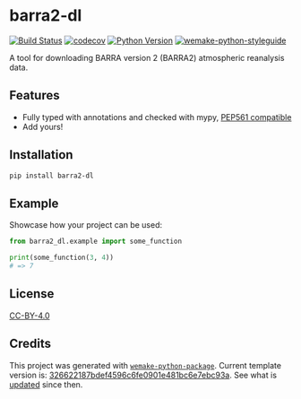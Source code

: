 # barra2-dl

[![Build Status](https://github.com/akarich73/barra2-dl/workflows/test/badge.svg?branch=master&event=push)](https://github.com/akarich73/barra2-dl/actions?query=workflow%3Atest)
[![codecov](https://codecov.io/gh/akarich73/barra2-dl/branch/master/graph/badge.svg)](https://codecov.io/gh/akarich73/barra2-dl)
[![Python Version](https://img.shields.io/pypi/pyversions/barra2-dl.svg)](https://pypi.org/project/barra2-dl/)
[![wemake-python-styleguide](https://img.shields.io/badge/style-wemake-000000.svg)](https://github.com/wemake-services/wemake-python-styleguide)

A tool for downloading BARRA version 2 (BARRA2) atmospheric reanalysis data.

## Features

- Fully typed with annotations and checked with mypy, [PEP561 compatible](https://www.python.org/dev/peps/pep-0561/)
- Add yours!

## Installation

```bash
pip install barra2-dl
```

## Example

Showcase how your project can be used:

```python
from barra2_dl.example import some_function

print(some_function(3, 4))
# => 7
```

## License

[CC-BY-4.0](https://github.com/akarich73/barra2-dl/blob/master/LICENSE)

## Credits

This project was generated with [`wemake-python-package`](https://github.com/wemake-services/wemake-python-package). Current template version is: [326622187bdef4596c6fe0901e481bc6e7ebc93a](https://github.com/wemake-services/wemake-python-package/tree/326622187bdef4596c6fe0901e481bc6e7ebc93a). See what is [updated](https://github.com/wemake-services/wemake-python-package/compare/326622187bdef4596c6fe0901e481bc6e7ebc93a...master) since then.
